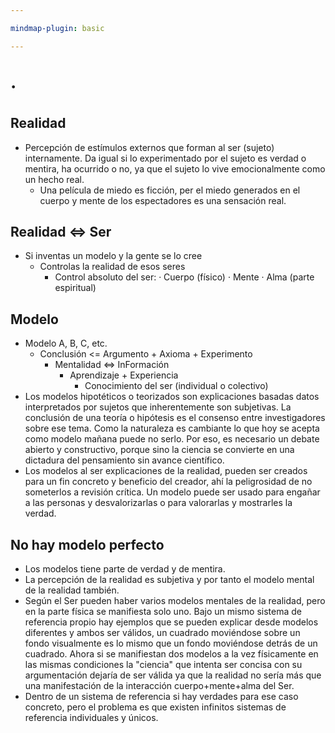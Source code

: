 ```yaml
---

mindmap-plugin: basic

---
```


# ·

## **Realidad**
- Percepción de estímulos externos que forman al ser (sujeto) internamente.
   Da igual si lo experimentado por el sujeto es verdad o mentira, ha ocurrido o no,
   ya que el sujeto lo vive emocionalmente como un hecho real.
   - Una película de miedo es ficción,
      per el miedo generados en el cuerpo y mente de los espectadores es una sensación real.

## **Realidad <=> Ser**
- Si inventas un modelo y la gente se lo cree
   - Controlas la realidad de esos seres
      - Control absoluto del ser:
         · Cuerpo (físico)
         · Mente
         · Alma (parte espiritual)

## **Modelo**
- Modelo A, B, C, etc.
   - Conclusión <= Argumento + Axioma + Experimento
      - Mentalidad <=> InFormación
         - Aprendizaje + Experiencia
            - Conocimiento del ser (individual o colectivo)
- Los modelos hipotéticos o teorizados son explicaciones basadas datos interpretados por sujetos que inherentemente son subjetivas. La conclusión de una teoría o hipótesis es el consenso entre investigadores sobre ese tema. Como la naturaleza es cambiante lo que hoy se acepta como modelo mañana puede no serlo.
   Por eso, es necesario un debate abierto y constructivo, porque sino la ciencia se convierte en una dictadura del pensamiento sin avance científico.
- Los modelos al ser explicaciones de la realidad, pueden ser creados para un fin concreto y beneficio del creador, ahí la peligrosidad de no someterlos a revisión crítica.
   Un modelo puede ser usado para engañar a las personas y desvalorizarlas o para valorarlas y mostrarles la verdad.

## **No hay modelo perfecto**
- Los modelos tiene parte de verdad y de mentira.
- La percepción de la realidad es subjetiva y por tanto el modelo mental de la realidad también.
- Según el Ser pueden haber varios modelos mentales de la realidad, pero en la parte física se manifiesta solo uno.
   Bajo un mismo sistema de referencia propio hay ejemplos que se pueden explicar desde modelos diferentes y ambos ser válidos, un cuadrado moviéndose sobre un fondo visualmente es lo mismo que un fondo moviéndose detrás de un cuadrado. Ahora si se manifiestan dos modelos a la vez físicamente en las mismas condiciones la "ciencia" que intenta ser concisa con su argumentación dejaría de ser válida ya que la realidad no sería más que una manifestación de la interacción cuerpo+mente+alma del Ser.
- Dentro de un sistema de referencia si hay verdades para ese caso concreto, pero el problema es que existen infinitos sistemas de referencia individuales y únicos.